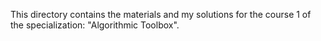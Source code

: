 This directory contains the materials and my solutions for the course 1 of the specialization: "Algorithmic Toolbox".
